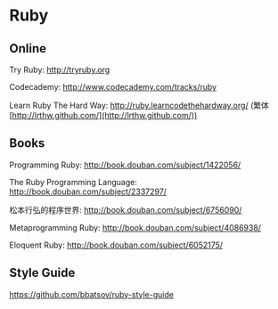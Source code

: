# Ruby

## Online

Try Ruby: http://tryruby.org

Codecademy: http://www.codecademy.com/tracks/ruby

Learn Ruby The Hard Way: http://ruby.learncodethehardway.org/ (繁体 [http://lrthw.github.com/](http://lrthw.github.com/))

## Books

Programming Ruby: http://book.douban.com/subject/1422056/

The Ruby Programming Language: http://book.douban.com/subject/2337297/

松本行弘的程序世界: http://book.douban.com/subject/6756090/

Metaprogramming Ruby: http://book.douban.com/subject/4086938/

Eloquent Ruby: http://book.douban.com/subject/6052175/

## Style Guide

https://github.com/bbatsov/ruby-style-guide
